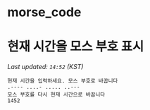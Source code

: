 # morse_code
# 현재 시간을 모스 부호 표시
<!-- MORSE_TIME_START -->
_Last updated: `14:52` (KST)_

```
현재 시간을 입력하세요. 모스 부호로 바꿉니다
.---- ....- ..... ..---
모스 부호를 다시 현재 시간으로 바꿉니다
1452
```
<!-- MORSE_TIME_END -->
